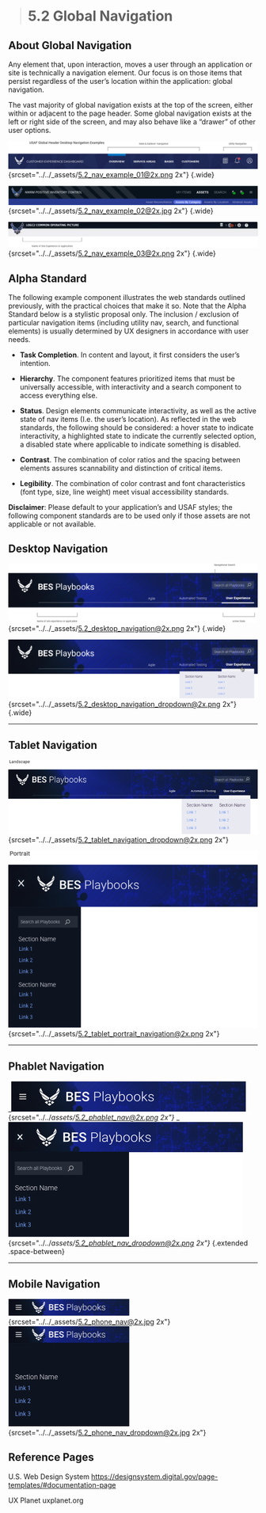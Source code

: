 > # **5.2** Global Navigation

## About Global Navigation

Any element that, upon interaction, moves a user through an application or site is technically a navigation element. Our focus is on those items that persist regardless of the user’s location within the application: global navigation.  

The vast majority of global navigation exists at the top of the screen, either within or adjacent to the page header. Some global navigation exists at the left or right side of the screen, and may also behave like a “drawer” of other user options. 

![5.2 Global Nav](../_assets/5.2_nav_example_01.png){srcset="../../_assets/5.2_nav_example_01@2x.png 2x"}
{.wide}

![5.2 Global Nav](../_assets/5.2_nav_example_02.jpg){srcset="../../_assets/5.2_nav_example_02@2x.jpg 2x"}
{.wide}

![5.2 Global Nav](../_assets/5.2_nav_example_03.png){srcset="../../_assets/5.2_nav_example_03@2x.png 2x"}
{.wide}

## Alpha Standard

The following example component illustrates the web standards outlined previously, with the practical choices that make it so. Note that the Alpha Standard below is a stylistic proposal only. The inclusion / exclusion of particular navigation items (including utility nav, search, and functional elements) is usually determined by UX designers in accordance with user needs.

- **Task Completion**. In content and layout, it first considers the user’s intention.
 
- **Hierarchy**. The component features prioritized items that must be universally accessible, with interactivity and a search component to access everything else.

- **Status**. Design elements communicate interactivity, as well as the active state of nav items (I.e. the user’s location). As reflected in the web standards, the following should be considered: a hover state to indicate interactivity, a highlighted state to indicate the currently selected option, a disabled state where applicable to indicate something is disabled. 

- **Contrast**. The combination of color ratios and the spacing between elements assures scannability and distinction of critical items. 

- **Legibility**. The combination of color contrast and font characteristics (font type, size, line weight) meet visual accessibility standards.

**Disclaimer**: Please default to your application’s and USAF styles; the following component standards are to be used only if those assets are not applicable or not available. 

## Desktop Navigation

![5.2 Desktop Nav](../_assets/5.2_desktop_navigation.png){srcset="../../_assets/5.2_desktop_navigation@2x.png 2x"}
{.wide}

![5.2 Desktop Nav](../_assets/5.2_desktop_navigation_dropdown.png){srcset="../../_assets/5.2_desktop_navigation_dropdown@2x.png 2x"}
{.wide}

---

## Tablet Navigation

![5.2 Tablet Nav](../_assets/5.2_tablet_navigation_dropdown.png){srcset="../../_assets/5.2_tablet_navigation_dropdown@2x.png 2x"}

![5.2 Tablet Portrait](../_assets/5.2_tablet_portrait_navigation.png){srcset="../../_assets/5.2_tablet_portrait_navigation@2x.png 2x"}


---

## Phablet Navigation

_![5.2 Phablet Nav](../_assets/5.2_phablet_nav.png){srcset="../../_assets/5.2_phablet_nav@2x.png 2x"}_
_![5.2 Phablet Nav](../_assets/5.2_phablet_nav_dropdown.png){srcset="../../_assets/5.2_phablet_nav_dropdown@2x.png 2x"}_
{.extended .space-between}

---

## Mobile Navigation

![5.2 Mobile Nav](../_assets/5.2_phone_nav.jpg){srcset="../../_assets/5.2_phone_nav@2x.jpg 2x"}
![5.2 Mobile Nav](../_assets/5.2_phone_nav_dropdown.jpg){srcset="../../_assets/5.2_phone_nav_dropdown@2x.jpg 2x"}

## Reference Pages

U.S. Web Design System 
https://designsystem.digital.gov/page-templates/#documentation-page
 
UX Planet 
uxplanet.org

